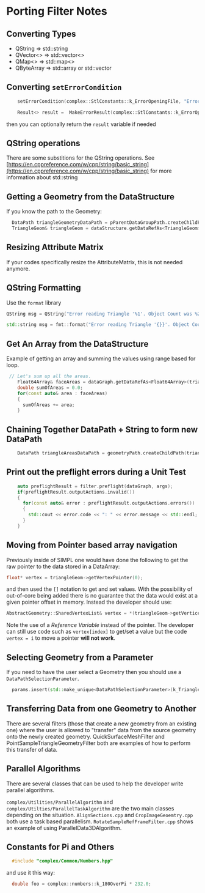# Porting Filter Notes #

## Converting Types ##

+ QString => std::string
+ QVector<> => std::vector<>
+ QMap<> => std::map<>
+ QByteArray => std::array<int8> or std::vector<int8>


## Converting `setErrorCondition` ##

```c++
    setErrorCondition(complex::StlConstants::k_ErrorOpeningFile, "Error opening STL file");
```
```c++
    Result<> result =  MakeErrorResult(complex::StlConstants::k_ErrorOpeningFile, "Error opening STL file")
```
then you can optionally return the `result` variable if needed


## QString operations ##

 There are some substitions for the QString operations. See [https://en.cppreference.com/w/cpp/string/basic_string](https://en.cppreference.com/w/cpp/string/basic_string) for more information about std::string

## Getting a Geometry from the DataStructure ##

If you know the path to the Geometry:

```c++
  DataPath triangleGeometryDataPath = pParentDataGroupPath.createChildPath(pGeometryName);
  TriangleGeom& triangleGeom = dataStructure.getDataRefAs<TriangleGeom>(triangleGeometryDataPath);
```

## Resizing Attribute Matrix ##

If your codes specifically resize the AttributeMatrix, this is not needed anymore.

## QString Formatting ##

Use the `format` library

```c++
QString msg = QString("Error reading Triangle '%1'. Object Count was %2 and should have been %3").arg(t, objsRead, k_StlElementCount);
```

```c++
std::string msg = fmt::format("Error reading Triangle '{}}'. Object Count was {} and should have been {}", t, objsRead, k_StlElementCount);
```

## Get An Array from the DataStructure ##

Example of getting an array and summing the values using range based for loop.

```c++
 // Let's sum up all the areas.
    Float64Array& faceAreas = dataGraph.getDataRefAs<Float64Array>(triangleAreasDataPath);
    double sumOfAreas = 0.0;
    for(const auto& area : faceAreas)
    {
      sumOfAreas += area;
    }
```

## Chaining Together DataPath + String to form new DataPath ##

```c++
    DataPath triangleAreasDataPath = geometryPath.createChildPath(triangleFaceDataGroupName).createChildPath("Triangle Areas");
```

## Print out the preflight errors during a Unit Test ##

```c++
    auto preflightResult = filter.preflight(dataGraph, args);
    if(preflightResult.outputActions.invalid())
    {
      for(const auto& error : preflightResult.outputActions.errors())
      {
        std::cout << error.code << ": " << error.message << std::endl;
      }
    }
```

## Moving from Pointer based array navigation ##

Previously inside of SIMPL one would have done the following to get the raw pointer
to the data stored in a DataArray:

```c++
float* vertex = triangleGeom->getVertexPointer(0);
```
and then used the `[]` notation to get and set values. With the possibility of out-of-core
being added there is no guarantee that the data would exist at a given pointer offset in memory.
Instead the developer should use:

```c++
AbstractGeometry::SharedVertexList& vertex = *(triangleGeom->getVertices());
```
Note the use of a _Reference Variable_ instead of the pointer. The developer can still use 
code such as `vertex[index]` to get/set a value but the code `vertex = i` to move a pointer
**will not work**.

## Selecting Geometry from a Parameter ##

If you need to have the user select a Geometry then you should use a `DataPathSelectionParameter`.

```c++
  params.insert(std::make_unique<DataPathSelectionParameter>(k_TriangleGeometry_Key, "Triangle Geometry to Sample", "", DataPath{}));
```

## Transferring Data from one Geometry to Another ##

There are several filters (those that create a new geometry from an existing one) where
the user is allowed to "transfer" data from the source geometry onto the newly created
geometry. QuickSurfaceMeshFilter and PointSampleTriangleGeometryFilter both are examples
of how to perform this transfer of data.


## Parallel Algorithms ##

There are several classes that can be used to help the developer write parallel algorithms.

`complex/Utilities/ParallelAlgorithm` and `complex/Utilties/ParallelTaskAlgorithm` are the two main classes depending
on the situation. `AlignSections.cpp` and `CropImageGeoemtry.cpp` both use a task based parallelism. `RotateSampleRefFrameFilter.cpp` shows an example
of using ParallelData3DAlgorithm.


## Constants for Pi and Others ##

```c++
  #include "complex/Common/Numbers.hpp"
``` 
and use it this way:

```c++
  double foo = complex::numbers::k_180OverPi * 232.0;
```

